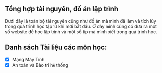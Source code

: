 ## Tổng hợp tài nguyên, đồ án lập trình

Dưới đây là toàn bộ tài nguyên cũng như đồ án mà mình đã làm và tích lũy trong quá trình học tập từ khi mới bắt đầu. Ở đây mình cũng có đưa ra một số website để học lập trình và một số tip mà mình biết trong quá trình học.

## Danh sách Tài liệu các môn học:

- [x] Mạng Máy Tính
- [x] An toàn và Bảo trì hệ thống

<!-- > Các bạn chỉ cần vào từng thư mục tương ứng để download tài liệu mình đang tìm kiếm.

## Tài liệu hay tổng hợp bên ngoài
> [144 Câu hỏi Javascript nâng cao có đáp án & lời giải chi tiết](https://github.com/lydiahallie/javascript-questions/blob/master/vi-VI/README-vi.md)

> [Danh sách các khóa học lập trình miễn phí ở Việt Nam](https://github.com/EbookFoundation/free-programming-books/blob/master/free-courses-vi.md)

## Tổng hợp tài liệu lập trình `link drive`

> https://drive.google.com/drive/u/0/folders/0By2nM0K4O9B3U3Y2b0pZS3JwT1U

> https://drive.google.com/drive/u/0/folders/0B4fU5__VXkIkU3doaF9td080ek0

> https://drive.google.com/drive/u/0/folders/1QnsF8FdAXNpMYW1bL-OeEfNTbtMuDkpT

> *Lưu ý: Các tài liệu này được sưu tầm, không phải của mình nên không đảm bảo nếu link chết.*

## Các trang web lập trình viên nên biết(Việt Nam)

### Cộng đồng C Việt
Hiện tại website không có nhiều hoạt động mới. Tuy nhiên, chất lượng của các bại viết chia sẻ cũ thì vô đối.

Một số topic hay nên đọc:
> http://diendan.congdongcviet.com/threads/t42977::tim-hieu-ban-chat-cua-con-tro-tu-co-ban-den-nang-cao.cpp

> http://diendan.congdongcviet.com/threads/t36221::ban-chat-cua-viec-cap-phat-bo-nho-dong-giai-phong-bo-nho.cpp

> http://diendan.congdongcviet.com/threads/t51029::ban-chat-cua-toan-tu-da-nang-hoa-toan-tu-nang-cao-c-c.cpp

### Dạy Nhau Học
Mạng xã hội hỏi đáp lập trình đang hoạt động sôi nổi nhất(2019)

Một số topic hay nên đọc:

> https://daynhauhoc.com/t/tai-lieu-lap-trinh-c-for-newbie-chuong-1-nen-tang-de-bat-dau/1537

> https://daynhauhoc.com/t/wiki-chia-se-tai-lieu-lap-trinh-c-c/463

### Viblo
Trang chia sẻ kiến thức lập trình thực tế của công ty Sun*

> https://viblo.asia/editors-choice

### Kipalog
Trang chia sẻ kiến thức lập trình thực tế
> https://kipalog.com/posts/Tong-hop-bai-viet-hay-tren-Kipalog

### Tôi đi code dạo
Một blog dạy lập trình qua thực tế của anh Phạm Huy Hoàng đang rất nổi, tác giả Code dạo ký sự

> https://toidicodedao.com/2016/05/26/tong-hop-nhung-seriesbai-viet-hay-nhat-tren-blog/

## Đóng góp

Nếu bạn có bất cứ tài liệu nào hay muốn chia sẻ và đóng góp, mình rất hoan nghênh tinh thần của các bạn. Bạn có thể làm như sau:

1. Clone repo này về tài khoản github của bạn

2. Thêm tài liệu mà bạn muốn chia sẻ

3. Tạo pull request

## Vấn đề bản quyền

Đây là các tài liệu được thu thập & tổng hợp từ nhiều nguồn trên internet không kèm bản quyền rõ ràng. Do đó, không thể tránh khỏi vấn đề dính phải tài liệu có bản quyền. Nếu bạn là tác giả hoặc phát hiện tài liệu nào đó có bản quyền, hãy tạo một Issue trên repo này để báo mình biết.

Xin thứ lỗi và cảm ơn!

## Danh sách người đóng góp

1. [Nguyễn Văn Hiếu](https://nguyenvanhieu.vn)

 -->

